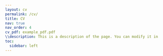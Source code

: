 ```yaml
---
layout: cv
permalink: /cv/
title: CV
nav: true
nav_order: 4
cv_pdf: example_pdf.pdf
\\description: This is a description of the page. You can modify it in '_pages/cv.yml'. You can also change or remove the top pdf download button.
toc:
  sidebar: left
---
```


